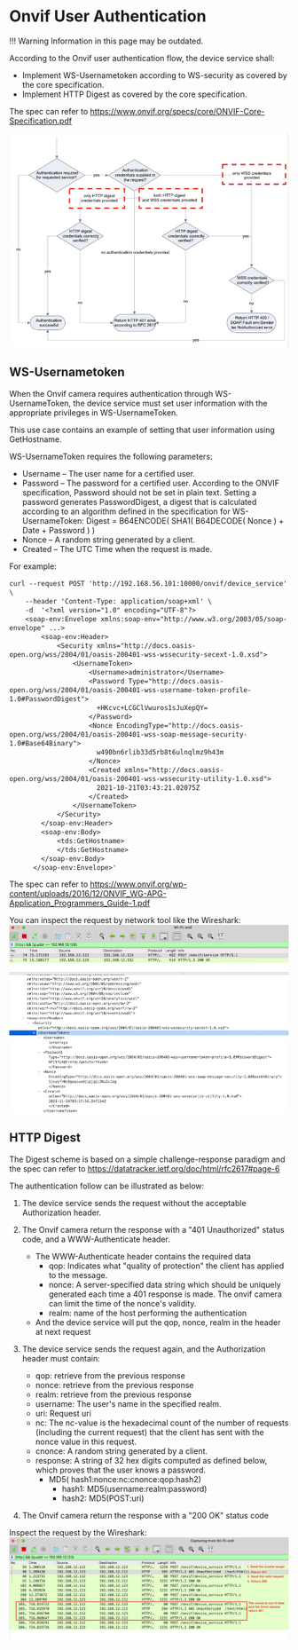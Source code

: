 # Onvif User Authentication

!!! Warning
      Information in this page may be outdated.

According to the Onvif user authentication flow, the device service shall:
* Implement WS-Usernametoken according to WS-security as covered by the core specification.
* Implement HTTP Digest as covered by the core specification.

The spec can refer to https://www.onvif.org/specs/core/ONVIF-Core-Specification.pdf

![onvif-user-authentication](../images/onvif-user-authentication.jpg)

## WS-Usernametoken
When the Onvif camera requires authentication through WS-UsernameToken, the device service must set user information with the appropriate privileges in WS-UsernameToken. 

This use case contains an example of setting that user information using GetHostname.

WS-UsernameToken requires the following parameters:
* Username – The user name for a certified user.
* Password – The password for a certified user. According to the ONVIF specification, Password should not be set in plain text. Setting a password generates PasswordDigest, a digest that is calculated according to an algorithm defined in the specification for WS-UsernameToken:
  Digest = B64ENCODE( SHA1( B64DECODE( Nonce ) + Date + Password ) )
* Nonce – A random string generated by a client. 
* Created – The UTC Time when the request is made.

For example:
```shell
curl --request POST 'http://192.168.56.101:10000/onvif/device_service' \
    --header 'Content-Type: application/soap+xml' \
    -d  '<?xml version="1.0" encoding="UTF-8"?>
    <soap-env:Envelope xmlns:soap-env="http://www.w3.org/2003/05/soap-envelope" ...>
        <soap-env:Header>
            <Security xmlns="http://docs.oasis-open.org/wss/2004/01/oasis-200401-wss-wssecurity-secext-1.0.xsd">
                <UsernameToken>
                    <Username>administrator</Username>
                    <Password Type="http://docs.oasis-open.org/wss/2004/01/oasis-200401-wss-username-token-profile-1.0#PasswordDigest">
                      +HKcvc+LCGClVwuros1sJuXepQY=
                    </Password>
                    <Nonce EncodingType="http://docs.oasis-open.org/wss/2004/01/oasis-200401-wss-soap-message-security-1.0#Base64Binary">
                      w490bn6rlib33d5rb8t6ulnqlmz9h43m
                    </Nonce>
                    <Created xmlns="http://docs.oasis-open.org/wss/2004/01/oasis-200401-wss-wssecurity-utility-1.0.xsd">
                      2021-10-21T03:43:21.02075Z
                    </Created>
                </UsernameToken>
            </Security>
        </soap-env:Header>
        <soap-env:Body>
            <tds:GetHostname>
            </tds:GetHostname>
        </soap-env:Body>
      </soap-env:Envelope>'
```

The spec can refer to https://www.onvif.org/wp-content/uploads/2016/12/ONVIF_WG-APG-Application_Programmers_Guide-1.pdf

You can inspect the request by network tool like the Wireshark:
![onvif-user-authentication-usernametoken](../images/onvif-user-authentication-usernametoken.jpg)

## HTTP Digest
The Digest scheme is based on a simple challenge-response paradigm and the spec can refer to https://datatracker.ietf.org/doc/html/rfc2617#page-6

The authentication follow can be illustrated as below:
1. The device service sends the request without the acceptable Authorization header.
2. The Onvif camera return the response with a "401 Unauthorized" status code, and a WWW-Authenticate header.
   - The WWW-Authenticate header contains the required data
      - qop: Indicates what "quality of protection" the client has applied to the message.
      - nonce: A server-specified data string which should be uniquely generated each time a 401 response is made. The onvif camera can limit the time of the nonce's validity.
      - realm: name of the host performing the authentication
   - And the device service will put the qop, nonce, realm in the header at next request
3. The device service sends the request again, and the Authorization header must contain:
   - qop: retrieve from the previous response
   - nonce: retrieve from the previous response
   - realm: retrieve from the previous response
   - username: The user's name in the specified realm.
   - uri: Request uri
   - nc: The nc-value is the hexadecimal count of the number of requests (including the current request) that the client has sent with the nonce value in this request.
   - cnonce: A random string generated by a client.
   - response: A string of 32 hex digits computed as defined below, which proves that the user knows a password.
     - MD5( hash1:nonce:nc:cnonce:qop:hash2)
       - hash1: MD5(username:realm:password)
       - hash2: MD5(POST:uri)
   
4. The Onvif camera return the response with a "200 OK" status code


Inspect the request by the Wireshark:
![onvif-user-authentication-flow](../images/onvif-user-authentication-flow.jpg)
